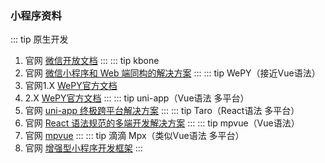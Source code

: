 ### 小程序资料

::: tip 原生开发
1. 官网 [微信开放文档](https://developers.weixin.qq.com/miniprogram/dev/framework/)
:::
::: tip kbone
1. 官网 [微信小程序和 Web 端同构的解决方案](https://wechat-miniprogram.github.io/kbone/docs/)
:::
::: tip WePY（接近Vue语法）
1. 官网1.X [WePY官方文档](https://tencent.github.io/wepy/document.html#/)
2. 2.X [WePY官方文档](https://wepyjs.github.io/wepy-docs/2.x/#/)
:::
::: tip uni-app（Vue语法 多平台）
1. 官网 [uni-app 终极跨平台解决方案](https://uniapp.dcloud.io/quickstart)
:::
::: tip Taro（React语法 多平台）
1. 官网 [React 语法规范的多端开发解决方案](https://taro-docs.jd.com/taro/docs/README)
:::
::: tip mpvue（Vue语法）
1. 官网 [mpvue](http://mpvue.com/)
:::
::: tip 滴滴 Mpx（类似Vue语法 多平台）
1. 官网 [增强型小程序开发框架](https://didi.github.io/mpx/)
:::
